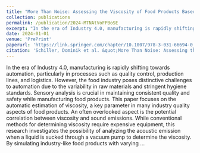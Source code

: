```yaml
---
title: "More Than Noise: Assessing the Viscosity of Food Products Based on Sound Emission"
collection: publications
permalink: /publication/2024-MTNAtVoFPBoSE
excerpt: "In the era of Industry 4.0, manufacturing is rapidly shifting towards automation, particularly in processes such as quality control, production lines, and logistics. However, the food industry poses distinctive challenges to automation due to the variability in raw materials and stringent hygiene standards. Sensory analysis is crucial in maintaining consistent quality and safety while manufacturing food products [...]"
date: 2024-01-01
venue: 'PrePrint'
paperurl: 'https://link.springer.com/chapter/10.1007/978-3-031-66694-0_13'
citation: 'Schiller, Dominik et al. &quot;More Than Noise: Assessing the Viscosity of Food Products Based on Sound Emission.&quot; PrePrint. Springer Nature Switzerland, 2024'
---
```

In the era of Industry 4.0, manufacturing is rapidly shifting towards automation, particularly in processes such as quality control, production lines, and logistics. However, the food industry poses distinctive challenges to automation due to the variability in raw materials and stringent hygiene standards. Sensory analysis is crucial in maintaining consistent quality and safety while manufacturing food products. This paper focuses on the automatic estimation of viscosity, a key parameter in many industry quality aspects of food products. An often overlooked aspect is the potential correlation between viscosity and sound emissions. While conventional methods for determining viscosity require expensive equipment, this research investigates the possibility of analyzing the acoustic emission when a liquid is sucked through a vacuum pump to determine the viscosity. By simulating industry-like food products with varying ...
